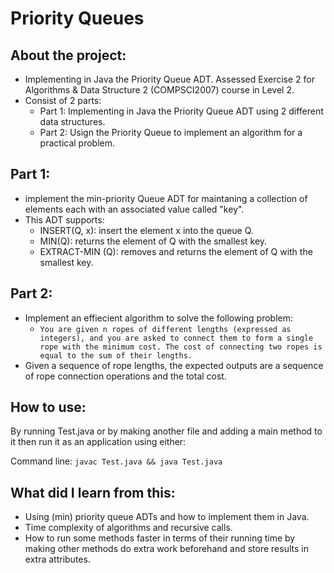 # Priority Queues
## About the project:
- Implementing in Java the Priority Queue ADT. Assessed Exercise 2 for Algorithms &amp; Data Structure 2 (COMPSCI2007) course in Level 2.
- Consist of 2 parts:
  -   Part 1: Implementing in Java the Priority Queue ADT using 2 different data structures.
  -   Part 2: Usign the Priority Queue to implement an algorithm for a practical problem.

## Part 1:
- implement the min-priority Queue ADT for maintaning a collection of elements each with an associated value called "key".
- This ADT supports:
  - INSERT(Q, x): insert the element x into the queue Q. 
  - MIN(Q): returns the element of Q with the smallest key.
  - EXTRACT-MIN (Q): removes and returns the element of Q with the smallest key.


## Part 2:
- Implement an effiecient algorithm to solve the following problem:
  - `You are given n ropes of different lengths (expressed as integers), and you are asked to connect them to form a single rope with the minimum cost. The cost of connecting two ropes is equal to the sum of their lengths. `
- Given a sequence of rope lengths, the expected outputs are a sequence of rope connection operations and the total cost.

## How to use:
By running Test.java or by making another file and adding a main method to it then run it as an application using either:

Command line: `javac Test.java && java Test.java`

## What did I learn from this:
- Using (min) priority queue ADTs and how to implement them in Java.
- Time complexity of algorithms and recursive calls.
- How to run some methods faster in terms of their running time by making other methods do extra work beforehand and store results in extra attributes.

